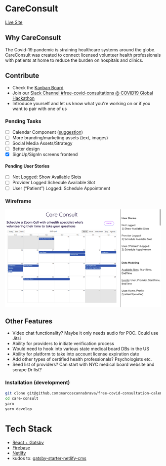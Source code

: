 # CareConsult
[Live Site](https://ecstatic-leavitt-3a8f13.netlify.com/)

## Why CareConsult
The Covid-19 pandemic is straining healthcare systems around the globe. CareConsult was created to connect licensed volunteer health professionals with patients at home to reduce the burden on hospitals and clinics.

## Contribute 
- Check the [Kanban Board](https://github.com/users/marcoscannabrava/projects/1)
- Join our [Slack Channel #free-covid-consultations @ COVID19 Global Hackathon](https://join.slack.com/t/globalcovidhackathon/shared_invite/zt-d25lrhkl-UAKmMq4h_zNzCQhqnNsbfw)
- Introduce yourself and let us know what you're working on or if you want to pair with one of us

### Pending Tasks
- [ ] Calendar Component ([suggestion](https://github.com/jquense/react-big-calendar))
- [ ] More branding/marketing assets (text, images)
- [ ] Social Media Assets/Strategy
- [ ] Better design
- [x] SignUp/SignIn screens frontend

#### Pending User Stories
- [ ] Not Logged: Show Available Slots
- [ ] Provider Logged Schedule Available Slot
- [ ] User (“Patient”) Logged: Schedule Appointment

### Wireframe
![wireframe](care-consult-wireframe-v1.png)

## Other Features
- Video chat functionality? Maybe it only needs audio for POC. Could use Jitsi 
- Ability for providers to initiate verification process
- Would need to hook into various state medical board DBs in the US
- Ability for platform to take into account license expiration date
- Add other types of certified health professionals? Psychologists etc. 
- Seed list of providers? Can start with NYC medical board website and scrape Dr list? 

### Installation (development)

```bash
git clone git@github.com:marcoscannabrava/free-covid-consultation-calendar.git care-consult
cd care-consult
yarn
yarn develop
```

# Tech Stack
- [React + Gatsby](https://www.gatsbyjs.org/)
- [Firebase](https://firebase.google.com/)
- [Netlify](https://www.netlify.com/)
- kudos to: [gatsby-starter-netlify-cms](https://github.com/netlify-templates/gatsby-starter-netlify-cms)
